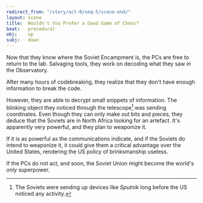 ```yaml
---
redirect_from: "/story/act-0/seq-5/scene-end/"
layout: scene
title:  Wouldn't You Prefer a Good Game of Chess?
beat:   procedural
obj:    up
subj:   down
---
```



Now that they know where the Soviet Encampment is,
the PCs are free to return to the lab.
Salvaging tools, they work on decoding what they saw in the Observatory.

After many hours of codebreaking,
they realize that they don't have enough information to break the code.

However, they are able to decrypt small snippets of information.
The blinking object they noticed through the telescope[^0] was sending coordinates.
Even though they can only make out bits and pieces,
they deduce that the Soviets are in North Africa looking for an artefact.
It's apparently very powerful, and they plan to weaponize it.

If it is as powerful as the communications indicate,
and if the Soviets do intend to weaponize it,
it could give them a critical advantage over the United States,
rendering the US policy of brinksmanship useless.


If the PCs do not act, and soon,
the Soviet Union might become the world's *only* superpower.


[^0]: The Soviets were sending up devices like *Sputnik* long before the US noticed any activity.
[^1]: They don't need to be, as the rockets will rely on Organic Control.











